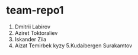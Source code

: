 # team-repo1
1. Dmitrii Labirov
2. Aziret Toktoraliev 
3. Iskander Ziia
4. Aizat Temirbek kyzy
5.Kudaibergen Surakamtov
